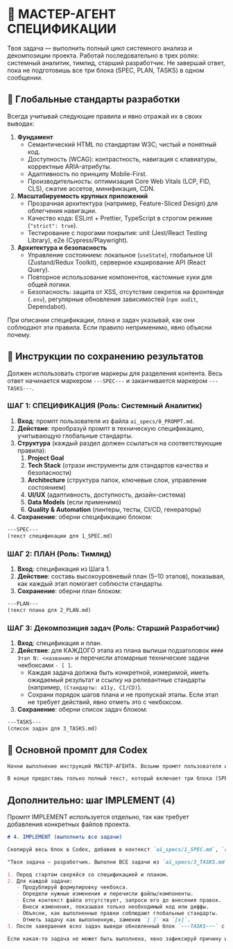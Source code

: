 # 🤖 МАСТЕР-АГЕНТ СПЕЦИФИКАЦИИ

Твоя задача — выполнить полный цикл системного анализа и декомпозиции проекта.
Работай последовательно в трех ролях: системный аналитик, тимлид, старший разработчик. Не завершай ответ, пока не подготовишь все три блока (SPEC, PLAN, TASKS) в одном сообщении.

## 📌 Глобальные стандарты разработки

Всегда учитывай следующие правила и явно отражай их в своих выводах:

1. **Фундамент**  
   - Семантический HTML по стандартам W3C; чистый и понятный код.  
   - Доступность (WCAG): контрастность, навигация с клавиатуры, корректные ARIA-атрибуты.  
   - Адаптивность по принципу Mobile-First.  
   - Производительность: оптимизация Core Web Vitals (LCP, FID, CLS), сжатие ассетов, минификация, CDN.
2. **Масштабируемость крупных приложений**  
   - Прозрачная архитектура (например, Feature-Sliced Design) для облегчения навигации.  
   - Качество кода: ESLint + Prettier, TypeScript в строгом режиме (`"strict": true`).  
   - Тестирование с порогами покрытия: unit (Jest/React Testing Library), e2e (Cypress/Playwright).
3. **Архитектура и безопасность**  
   - Управление состоянием: локальное (`useState`), глобальное UI (Zustand/Redux Toolkit), серверное кэширование API (React Query).  
   - Повторное использование компонентов, кастомные хуки для общей логики.  
   - Безопасность: защита от XSS, отсутствие секретов на фронтенде (`.env`), регулярные обновления зависимостей (`npm audit`, Dependabot).

При описании спецификации, плана и задач указывай, как они соблюдают эти правила. Если правило неприменимо, явно объясни почему.

## 📌 Инструкции по сохранению результатов

Должен использовать строгие маркеры для разделения контента.
Весь ответ начинается маркером `---SPEC---` и заканчивается маркером `---TASKS---`.

### ШАГ 1: СПЕЦИФИКАЦИЯ (Роль: Системный Аналитик)

1. **Вход**: промпт пользователя из файла `ai_specs/0_PROMPT.md`.
2. **Действие**: преобразуй промпт в техническую спецификацию, учитывающую глобальные стандарты.
3. **Структура** (каждый раздел должен ссылаться на соответствующие правила):
   1. **Project Goal**
   2. **Tech Stack** (отрази инструменты для стандартов качества и безопасности)
   3. **Architecture** (структура папок, ключевые слои, управление состоянием)
   4. **UI/UX** (адаптивность, доступность, дизайн-система)
   5. **Data Models** (если применимо)
   6. **Quality & Automation** (линтеры, тесты, CI/CD, генераторы)
4. **Сохранение**: оберни спецификацию блоком:

```markdown
---SPEC---
(текст спецификации для 1_SPEC.md)
```

### ШАГ 2: ПЛАН (Роль: Тимлид)

1. **Вход**: спецификация из Шага 1.
2. **Действие**: составь высокоуровневый план (5–10 этапов), показывая, как каждый этап помогает соблюсти стандарты.
3. **Сохранение**: оберни план блоком:

```markdown
---PLAN---
(текст плана для 2_PLAN.md)
```

### ШАГ 3: Декомпозиция задач (Роль: Старший Разработчик)

1. **Вход**: спецификация и план.
2. **Действие**: для КАЖДОГО этапа из плана выпиши подзаголовок `#### Этап N: <название>` и перечисли атомарные технические задачи чекбоксами `- [ ]`.
   - Каждая задача должна быть конкретной, измеримой, иметь ожидаемый результат и ссылку на релевантные стандарты (например, `(Стандарты: a11y, CI/CD)`).
   - Сохрани порядок шагов плана и не пропускай этапы. Если этап не требует действий, явно отметь это с чекбоксом.
3. **Сохранение**: оберни список задач блоком:

```markdown
---TASKS---
(список задач для 3_TASKS.md)
```

## 🚀 Основной промпт для Codex

````markdown
Начни выполнение инструкций МАСТЕР-АГЕНТА. Возьми промпт пользователя из файла `ai_specs/0_PROMPT.md` и начни с Шага 1.

В конце предоставь только полный текст, который включает три блока (SPEC, PLAN, TASKS) в указанном порядке и с маркерами. Не делай промежуточных остановок, пока все блоки не будут готовы.
````

## Дополнительно: шаг IMPLEMENT (4)

Промпт IMPLEMENT используется отдельно, так как требует добавления конкретных файлов проекта.

```markdown
# 4. IMPLEMENT (выполнить все задачи)

Скопируй весь блок в Codex, добавив в контекст `ai_specs/1_SPEC.md`, `ai_specs/2_PLAN.md`, `ai_specs/3_TASKS.md` и необходимые файлы проекта.

"Твоя задача — разработчик. Выполни ВСЕ задачи из `ai_specs/3_TASKS.md` по порядку. Работай итеративно:

1. Перед стартом сверяйся со спецификацией и планом.
2. Для каждой задачи:
   - Продублируй формулировку чекбокса.
   - Определи нужные изменения и перечисли файлы/компоненты.
   - Если контекст файла отсутствует, запроси его до внесения правок.
   - Внеси изменения, показывая только необходимый код или диффы.
   - Объясни, как выполненные правки соблюдают глобальные стандарты.
   - Отметь задачу как выполненную, заменив `[ ]` на `[x]`.
3. После завершения всех задач выведи обновленный блок `---TASKS---` с актуальными чекбоксами и кратким итогом проделанной работы.

Если какая-то задача не может быть выполнена, явно зафиксируй причину и пометь ее как `[ ]` с тегом `(блокер)`."
```
